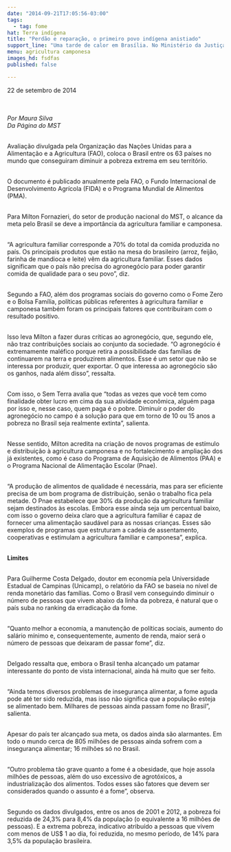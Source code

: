 ```yaml
---
date: "2014-09-21T17:05:56-03:00"
tags:
  - tag: fome
hat: Terra indígena
title: "Perdão e reparação, o primeiro povo indígena anistiado"
support_line: "Uma tarde de calor em Brasília. No Ministério da Justiça mais uma sessão ordinária da Comissão da Anistia. Um momento histórico, nesse dia 19 de setembro. Pela primeira vez vão ser julgados  processos de anistia solicitado por um povo indígena."
menu: agricultura camponesa
images_hd: fsdfas
published: false

---
```

<p>22 de setembro de 2014</p>

<p><br />
<br />
<em>Por Maura Silva<br />
Da P&aacute;gina do MST</em></p>

<p><br />
Avalia&ccedil;&atilde;o divulgada pela Organiza&ccedil;&atilde;o das Na&ccedil;&otilde;es Unidas para a Alimenta&ccedil;&atilde;o e a Agricultura (FAO), coloca o Brasil entre os 63 pa&iacute;ses no mundo que conseguiram diminuir a pobreza extrema em seu territ&oacute;rio.&nbsp;</p>

<p><br />
O documento &eacute; publicado anualmente pela FAO, o Fundo Internacional de Desenvolvimento Agr&iacute;cola (FIDA) e o Programa Mundial de Alimentos (PMA).</p>

<p><br />
Para Milton Fornazieri, do setor de produ&ccedil;&atilde;o nacional do MST, o alcance da meta pelo Brasil se deve a import&acirc;ncia da agricultura familiar e camponesa.&nbsp;</p>

<p><br />
&ldquo;A agricultura familiar corresponde a 70% do total da comida produzida no pa&iacute;s. Os principais produtos que est&atilde;o na mesa do brasileiro (arroz, feij&atilde;o, farinha de mandioca e leite) v&ecirc;m da agricultura familiar. Esses dados significam que o pa&iacute;s n&atilde;o precisa do agroneg&oacute;cio para poder garantir comida de qualidade para o seu povo&rdquo;, diz.</p>

<p><br />
Segundo a FAO, al&eacute;m dos programas sociais do governo como o Fome Zero e o Bolsa Fam&iacute;lia, pol&iacute;ticas p&uacute;blicas referentes &agrave; agricultura familiar e camponesa tamb&eacute;m foram os principais fatores que contribu&iacute;ram com o resultado positivo.</p>

<p><br />
Isso leva Milton a fazer duras cr&iacute;ticas ao agroneg&oacute;cio, que, segundo ele, n&atilde;o traz contribui&ccedil;&otilde;es sociais ao conjunto da sociedade. &ldquo;O agroneg&oacute;cio &eacute; extremamente mal&eacute;fico porque retira a possibilidade das fam&iacute;lias de continuarem na terra e produzirem alimentos. Esse &eacute; um setor que n&atilde;o se interessa por produzir, quer exportar. O que interessa ao agroneg&oacute;cio s&atilde;o os ganhos, nada al&eacute;m disso&rdquo;, ressalta.</p>

<p><br />
Com isso, o Sem Terra avalia que &ldquo;todas as vezes que voc&ecirc; tem como finalidade obter lucro em cima da sua atividade econ&ocirc;mica, algu&eacute;m paga por isso e, nesse caso, quem paga &eacute; o pobre. Diminuir o poder do agroneg&oacute;cio no campo &eacute; a solu&ccedil;&atilde;o para que em torno de 10 ou 15 anos a pobreza no Brasil seja realmente extinta&rdquo;, salienta.</p>

<p><br />
Nesse sentido, Milton acredita na cria&ccedil;&atilde;o de novos programas de est&iacute;mulo e distribui&ccedil;&atilde;o &agrave; agricultura camponesa e no fortalecimento e amplia&ccedil;&atilde;o dos j&aacute; existentes, como &eacute; caso do Programa de Aquisi&ccedil;&atilde;o de Alimentos (PAA) e o Programa Nacional de Alimenta&ccedil;&atilde;o Escolar (Pnae).</p>

<p><br />
&ldquo;A produ&ccedil;&atilde;o de alimentos de qualidade &eacute; necess&aacute;ria, mas para ser eficiente precisa de um bom programa de distribui&ccedil;&atilde;o, sen&atilde;o o trabalho fica pela metade. O Pnae estabelece que 30% da produ&ccedil;&atilde;o da agricultura familiar sejam destinados &agrave;s escolas. Embora esse ainda seja um percentual baixo, com isso o governo deixa claro que a agricultura familiar &eacute; capaz de fornecer uma alimenta&ccedil;&atilde;o saud&aacute;vel para as nossas crian&ccedil;as. Esses s&atilde;o exemplos de programas que estruturam a cadeia de assentamento, cooperativas e estimulam a agricultura familiar e camponesa&rdquo;, explica.&nbsp;</p>

<p><br />
<strong>Limites</strong></p>

<p><br />
Para Guilherme Costa Delgado, doutor em economia pela Universidade Estadual de Campinas (Unicamp), o relat&oacute;rio da FAO se baseia no n&iacute;vel de renda monet&aacute;rio das fam&iacute;lias. Como o Brasil vem conseguindo diminuir o n&uacute;mero de pessoas que vivem abaixo da linha da pobreza, &eacute; natural que o pa&iacute;s suba no ranking da erradica&ccedil;&atilde;o da fome.&nbsp;</p>

<p><br />
&ldquo;Quanto melhor a economia, a manuten&ccedil;&atilde;o de pol&iacute;ticas sociais, aumento do sal&aacute;rio m&iacute;nimo e, consequentemente, aumento de renda, maior ser&aacute; o n&uacute;mero de pessoas que deixaram de passar fome&rdquo;, diz.&nbsp;</p>

<p><br />
Delgado ressalta que, embora o Brasil tenha alcan&ccedil;ado um patamar interessante do ponto de vista internacional, ainda h&aacute; muito que ser feito.&nbsp;</p>

<p><br />
&ldquo;Ainda temos diversos problemas de inseguran&ccedil;a alimentar, a fome aguda pode at&eacute; ter sido reduzida, mas isso n&atilde;o significa que a popula&ccedil;&atilde;o esteja se alimentado bem. Milhares de pessoas ainda passam fome no Brasil&rdquo;, salienta.&nbsp;</p>

<p><br />
Apesar do pa&iacute;s ter alcan&ccedil;ado sua meta, os dados ainda s&atilde;o alarmantes. Em todo o mundo cerca de 805 milh&otilde;es de pessoas ainda sofrem com a inseguran&ccedil;a alimentar; 16 milh&otilde;es s&oacute; no Brasil.&nbsp;</p>

<p><br />
&ldquo;Outro problema t&atilde;o grave quanto a fome &eacute; a obesidade, que hoje assola milh&otilde;es de pessoas, al&eacute;m do uso excessivo de agrot&oacute;xicos, a industrializa&ccedil;&atilde;o dos alimentos. Todos esses s&atilde;o fatores que devem ser considerados quando o assunto &eacute; a fome&rdquo;, observa.&nbsp;</p>

<p><br />
Segundo os dados divulgados, entre os anos de 2001 e 2012, a pobreza foi reduzida de 24,3% para 8,4% da popula&ccedil;&atilde;o (o equivalente a 16 milh&otilde;es de pessoas). E a extrema pobreza, indicativo atribu&iacute;do a pessoas que vivem com menos de US$ 1 ao dia, foi reduzida, no mesmo per&iacute;odo, de 14% para 3,5% da popula&ccedil;&atilde;o brasileira.&nbsp;</p>
